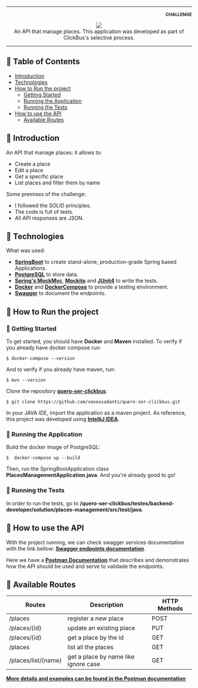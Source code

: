<hr/>
<p align="right">
  <sub><b>CHALLENGE</b></sub>
</p>
<p align="center">
  <img src="https://static.clickbus.com/live/ClickBus/logo-clickbus-purple-2018.svg">
  </br>
  An API that manage places. This application was developed as part of ClickBus's selective process.
</p>
<hr/>

## :bus: Table of Contents
- [Introduction](#bus-introduction)
- [Technologies](#bus-technologies)
- [How to Run the project](#bus-how-to-run-the-project)
  - [Getting Started](#bus-getting-started)
  - [Running the Application](#bus-running-the-application)
  - [Running the Tests](#bus-running-the-tests)
- [How to use the API](#bus-how-to-use-the-api)
  - [Available Routes](#bus-available-routes)  
  
## :bus: Introduction
An API that manage places: it allows to:
- Create a place
- Edit a place
- Get a specific place
- List places and filter them by name

Some premises of the challenge:
- I followed the SOLID principles.
- The code is full of tests.
- All API responses are JSON.

## :bus: Technologies
What was used:
- **[SpringBoot](https://spring.io/projects/spring-boot)** to create stand-alone, production-grade Spring based Applications.
- **[PostgreSQL](https://www.postgresql.org/)** to store data.
- **[Spring's MockMvc](https://spring.io/guides/gs/testing-web/)**, **[Mockito](https://site.mockito.org/)** and **[JUnit4](https://junit.org/junit4/)** to write the tests.
- **[Docker](https://docs.docker.com)** and **[DockerCompose](https://docs.docker.com/compose/)** to provide a testing environment.
- **[Swagger](https://swagger.io/)** to document the endpoints.

## :bus: How to Run the project
### :bus: Getting Started
To get started, you should have **Docker** and **Maven** installed. To verify if you already have docker compose run:
```
$ docker-compose --version
```
And to verify if you already have maven, run:
```
$ mvn --version 
```
Clone the repository **[quero-ser-clickbus](https://github.com/vanessadants/quero-ser-clickbus)**:
```
$ git clone https://github.com/vanessadants/quero-ser-clickbus.git
```
In your JAVA IDE, import the application as a maven project. As reference, this project was developed using **[IntelliJ IDEA](https://www.jetbrains.com/idea/)**.

### :bus: Running the Application
Build the docker image of PostgreSQL:
```
$  docker-compose up --build
```
Then, run the SpringBootApplication class **PlacesManagementApplication.java**.
And you're already good to go!

### :bus: Running the Tests
In order to run the tests, go to **/quero-ser-clickbus/testes/backend-developer/solution/places-management/src/test/java**.

## :bus: How to use the API
With the project running, we can check swagger services documentation with the link bellow: **[Swagger endpoints documentation](http://localhost:8080/swagger-ui.html)**.

Here we have a **[Postman Documentation](https://documenter.getpostman.com/view/5901848/SWLiamfD)** that describes and demonstrates how the API should be used and serve to validade the endpoints.

## :bus: Available Routes 

| Routes                 | Description                          | HTTP Methods |
|------------------------|--------------------------------------|--------------|
|/places                 | register a new place                 | POST         |
|/places/{id}            | update an existing place             | PUT          |
|/places/{id}            | get a place by the id                | GET          |
|/places                 | list all the places                  | GET          |
|/places/list/{name}     | get a place by name like ignore case | GET          |

**[More details and examples can be found in the Postman documentation](https://documenter.getpostman.com/view/5901848/SWLiamfD)**
